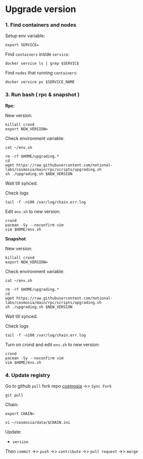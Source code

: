 # Upgrade version

### 1. Find containers and nodes
Setup env variable:
```
export SERVICE=
```

Find `containers` inside `service`:
```
docker service ls | grep $SERVICE
```

Find `nodes` that running `containers`:
```
docker service ps $SERVICE_NAME
```

### 3. Run bash ( rpc & snapshot )

**Rpc**:

New version:
```
killall crond
export NEW_VERSION=
```

Check environment variable:
```
cat ~/env.sh
```
```
rm -rf $HOME/upgrading.*
cd
wget https://raw.githubusercontent.com/notional-labs/cosmosia/main/rpc/scripts/upgrading.sh
sh ./upgrading.sh $NEW_VERSION

```
Wait till synced.

Check logs
```
tail -f -n100 /var/log/chain.err.log
```

Edit `env.sh` to new version:
```
crond
pacman -Sy --noconfirm vim
vim $HOME/env.sh
```

**Snapshot**:

New version:
```
killall crond
export NEW_VERSION=
```
Check environment variable:
```
cat ~/env.sh
```

```
rm -rf $HOME/upgrading.*
cd
wget https://raw.githubusercontent.com/notional-labs/cosmosia/main/rpc/scripts/upgrading.sh
sh ./upgrading.sh $NEW_VERSION

```
Wait till synced.

Check logs
```
tail -f -n100 /var/log/chain.err.log
```

Turn on crond and edit `env.sh` to new version:
```
crond
pacman -Sy --noconfirm vim
vim $HOME/env.sh
```
### 4. Update registry

Go to github `pull` fork repo [cosmosia](https://github.com/notional-labs/cosmosia) ->> `Sync Fork`

```
git pull
```
Chain:
```
export CHAIN=
```
```
vi ~/cosmosia/data/$CHAIN.ini
```

Update:
* `version`

Then `commit` ->> `push` ->> `contribute` ->> `pull request` ->> `merge`

